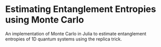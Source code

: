 # Estimating Entanglement Entropies using Monte Carlo

An implementation of Monte Carlo in Julia to estimate entanglement entropies of 1D quantum systems using the replica trick. 
